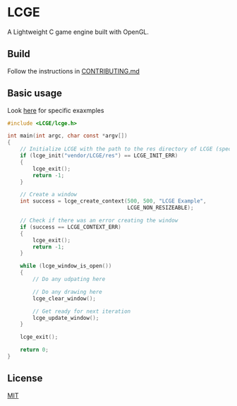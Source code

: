 # LCGE
A Lightweight C game engine built with OpenGL.

## Build

Follow the instructions in [CONTRIBUTING.md](https://github.com/SatvikR/LCGE/blob/main/CONTRIBUTING.md#contributing-code)

## Basic usage

Look [here](https://github.com/SatvikR/LCGE/tree/main/tests) for specific exaxmples

```c
#include <LCGE/lcge.h>

int main(int argc, char const *argv[])
{
    // Initialize LCGE with the path to the res directory of LCGE (specific to you)
    if (lcge_init("vendor/LCGE/res") == LCGE_INIT_ERR)
    {
        lcge_exit();
        return -1;
    }

    // Create a window
    int success = lcge_create_context(500, 500, "LCGE Example",
                                      LCGE_NON_RESIZEABLE);

    // Check if there was an error creating the window
    if (success == LCGE_CONTEXT_ERR)
    {
        lcge_exit();
        return -1;
    }

    while (lcge_window_is_open())
    {
        // Do any udpating here

        // Do any drawing here
        lcge_clear_window();

        // Get ready for next iteration
        lcge_update_window();
    }

    lcge_exit();

    return 0;
}
```

## License

[MIT](https://github.com/SatvikR/LCGE/blob/main/LICENSE)
